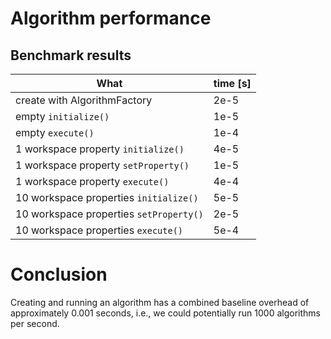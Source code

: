 # Algorithm performance

## Benchmark results

| What | time [s] |
| ---- | -------- |
| create with AlgorithmFactory | 2e-5 |
| empty `initialize()` | 1e-5 |
| empty `execute()` | 1e-4 |
| 1 workspace property `initialize()` | 4e-5 |
| 1 workspace property `setProperty()` | 1e-5 |
| 1 workspace property `execute()` | 4e-4 |
| 10 workspace properties `initialize()` | 5e-5 |
| 10 workspace properties `setProperty()` | 2e-5 |
| 10 workspace properties `execute()` | 5e-4 |

# Conclusion

Creating and running an algorithm has a combined baseline overhead of approximately 0.001 seconds, i.e., we could potentially run 1000 algorithms per second.
